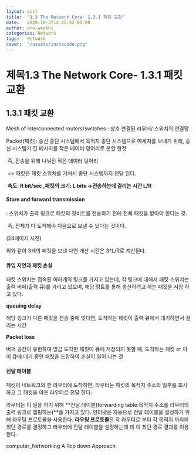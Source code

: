 ```yaml
---
layout: post
title:  "1.3 The Network Core- 1.3.1 패킷 교환"
date:   2020-10-3T14:25:52-05:00
author: one-weekhi
categories: Network
tags:   Network
cover:  "/assets/instacode.png"
---
```


# 제목1.3 The Network Core- 1.3.1 패킷 교환

## 1.3.1 패킷 교환



Mesh of interconnected routers/switches : 상호 연결된 라우터/ 스위치의 연결망

Packet(패킷): 송신 종단 시스템에서 목적지 종단 시스템으로  메세지를 보내기 위해, 송신 시스템기 긴 메시지를 작은 테이터 덩어리로 분할 한것

​						즉, 전송을 위해 나눠진 작은 데이터 덩어리 

​					=> 패킷은 패킷 스위치를 거쳐서 종단 시스템까지 전달 된다. 

​						**속도: R bit/sec ,패킷의 크기: L bits  ->전송하는데 걸리는 시간 L/R**



#### Store and forward transmission

: 스위치가 출력 링크로 패킷의 첫비트를 전송하기 전에 전체 패킷을 받아야 한다는 것.

​	즉, 전체가 다 도착해야 다음으로 보낼 수 있다는 것이다. 

(24페이지 사진)



위와 같이 3개의 패킷을 보낸 다면 계산 시간은  3*L/R로 계산된다. 



#### 큐잉 지연과 패킷 손실

패킷 스위치는 접속된 여러개의 링크를 가지고 있는데, 각 링크에 대해서 패킷 스위치는 출력 버퍼(출력 큐)를 가리고 있으며, 해당 링트를 통해 송신하려고 하는 패킷을 저장 하고 있다.

**queuing delay**

해당 링크가 다른 패킷을 전송 중에 잇다면, 도착하는 패킷이 출력 큐에서 대기하면서 걸리는 시간 

**Packet loss**

버퍼 공간이 유한하여 방금 도착한 패킷이 큐에 저장되지 못할 때, 도착하는 패킷 or 이미 큐에 대기 중인 패킷을 드랍하여 손실이 일어 나는 것



#### 전달 테이블 

패킷이 네트워크의 한 라우터에 도착하면, 라우터는 패킷의 목적지 주소의 일부를 조사하고 그 패킷을 이웃 라우터로 전달 한다.  

라우터는 이 일을 하기 위해 **전달 테이블(forwarding table:목적지 주소를 라우터의 출력 링크로 맵핑하는)**를 가지고 있다. 인터넷은 자동으로 전달 테이블을 설정하기 위해 라우팅 프로토콜을 사용한다. **라우팅 프로토콜**은 각 라우터로 부터 각 목적지 까지의 최단 경로를 결정하고 라우터에 전달 테이블을 설정하는데 데 이 최단 경로 결과를 이용한다. 



computer_Networking A Top down Approach

